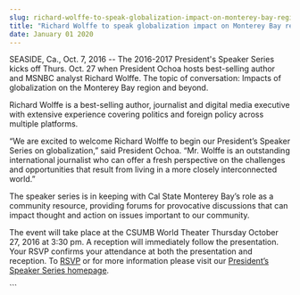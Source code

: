 ```yaml
---
slug: richard-wolffe-to-speak-globalization-impact-on-monterey-bay-region-oct-27-
title: "Richard Wolffe to speak globalization impact on Monterey Bay region Oct. 27 "
date: January 01 2020
---
```


 
<p>
  SEASIDE, Ca., Oct. 7, 2016 -- The 2016-2017 President's Speaker Series kicks
  off Thurs. Oct. 27 when President Ochoa hosts best-selling author and MSNBC
  analyst Richard Wolffe. The topic of conversation: Impacts of globalization on
  the Monterey Bay region and beyond.
</p>
<p>
  Richard Wolffe is a best&#45;selling author, journalist and digital media
  executive with extensive experience covering politics and foreign policy
  across multiple platforms.
</p>
<p>
  “We are excited to welcome Richard Wolffe to begin our President’s Speaker
  Series on globalization,” said President Ochoa. “Mr. Wolffe is an outstanding
  international journalist who can offer a fresh perspective on the challenges
  and opportunities that result from living in a more closely interconnected
  world.”
</p>
<p>
  The speaker series is in keeping with Cal State Monterey Bay’s role as a
  community resource, providing forums for provocative discussions that can
  impact thought and action on issues important to our community.
</p>
<p>
  The event will take place at the CSUMB World Theater Thursday October 27, 2016
  at 3:30 pm. A reception will immediately follow the presentation. Your RSVP
  confirms your attendance at both the presentation and reception. To
  <a
    href="https://docs.google.com/a/csumb.edu/forms/d/e/1FAIpQLSdmCZj9G8As2D2n5AITBUjfrcyh1T3Fwovkwr4gZXx&#45;Y3tQcQ/viewform"
    >RSVP</a
  >
  or for more information please visit our
  <a
    href="https://csumb.edu/worldtheater/presidents&#45;speaker&#45;series&#45;globalization"
    >President’s Speaker Series homepage</a
  >.
</p>
```
